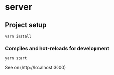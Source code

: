 # server

## Project setup

```
yarn install
```

### Compiles and hot-reloads for development

```
yarn start
```

See on (http://localhost:3000)
